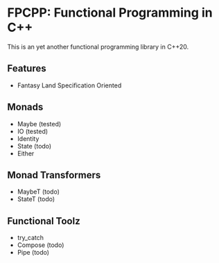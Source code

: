 # FPCPP: Functional Programming in C++

This is an yet another functional programming library in C++20.

## Features

- Fantasy Land Specification Oriented

## Monads

- Maybe (tested)
- IO (tested)
- Identity
- State (todo)
- Either

## Monad Transformers

- MaybeT (todo)
- StateT (todo)

## Functional Toolz

- try_catch
- Compose (todo)
- Pipe (todo)
